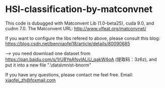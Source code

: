 # HSI-classification-by-matconvnet

This code is dubugged with Matconvent Lib (1.0-beta25), cuda 9.0, and cudnn 7.0. The Matconvent URL: http://www.vlfeat.org/matconvnet/

If you want to configure the libs refered to above, please consult this blog: https://blog.csdn.net/benniaofei18/article/details/80090685

--> you need download one dataset from https://pan.baidu.com/s/1rU8YeAfsvlALiU_qakW4qA (提取码：3z6z), and put it into a new file ".\data\mnist-bnorm"

If you have any questions, please contact me feel free.  Email: xiaofei_zh@foxmail.com
